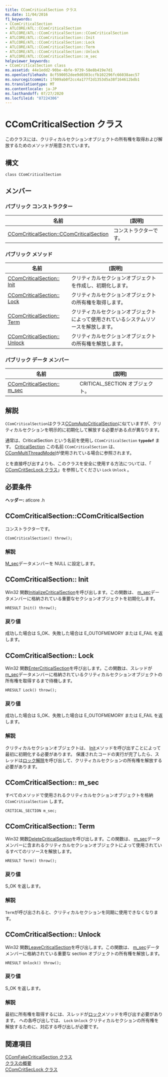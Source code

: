 ```yaml
---
title: CComCriticalSection クラス
ms.date: 11/04/2016
f1_keywords:
- CComCriticalSection
- ATLCORE/ATL::CComCriticalSection
- ATLCORE/ATL::CComCriticalSection::CComCriticalSection
- ATLCORE/ATL::CComCriticalSection::Init
- ATLCORE/ATL::CComCriticalSection::Lock
- ATLCORE/ATL::CComCriticalSection::Term
- ATLCORE/ATL::CComCriticalSection::Unlock
- ATLCORE/ATL::CComCriticalSection::m_sec
helpviewer_keywords:
- CComCriticalSection class
ms.assetid: 44e1edd2-90be-4bfe-9739-58e8b419e7d1
ms.openlocfilehash: 8cf590052dee9d0303ccfb102296fc66038aec57
ms.sourcegitcommit: 1f009ab0f2cc4a177f2d1353d5a38f164612bdb1
ms.translationtype: MT
ms.contentlocale: ja-JP
ms.lasthandoff: 07/27/2020
ms.locfileid: "87224306"
---
```

# <a name="ccomcriticalsection-class"></a>CComCriticalSection クラス

このクラスには、クリティカルセクションオブジェクトの所有権を取得および解放するためのメソッドが用意されています。

## <a name="syntax"></a>構文

```
class CComCriticalSection
```

## <a name="members"></a>メンバー

### <a name="public-constructors"></a>パブリック コンストラクター

|名前|[説明]|
|----------|-----------------|
|[CComCriticalSection::CComCriticalSection](#ccomcriticalsection)|コンストラクターです。|

### <a name="public-methods"></a>パブリック メソッド

|名前|[説明]|
|----------|-----------------|
|[CComCriticalSection:: Init](#init)|クリティカルセクションオブジェクトを作成し、初期化します。|
|[CComCriticalSection:: Lock](#lock)|クリティカルセクションオブジェクトの所有権を取得します。|
|[CComCriticalSection:: Term](#term)|クリティカルセクションオブジェクトによって使用されているシステムリソースを解放します。|
|[CComCriticalSection:: Unlock](#unlock)|クリティカルセクションオブジェクトの所有権を解放します。|

### <a name="public-data-members"></a>パブリック データ メンバー

|名前|[説明]|
|----------|-----------------|
|[CComCriticalSection:: m_sec](#m_sec)|CRITICAL_SECTION オブジェクト。|

## <a name="remarks"></a>解説

`CComCriticalSection`はクラス[CComAutoCriticalSection](../../atl/reference/ccomautocriticalsection-class.md)に似ていますが、クリティカルセクションを明示的に初期化して解放する必要がある点が異なります。

通常は、CriticalSection という名前を使用し `CComCriticalSection` **`typedef`** ます。 [CriticalSection](ccommultithreadmodel-class.md#criticalsection) この名前 `CComCriticalSection` は、 [CComMultiThreadModel](../../atl/reference/ccommultithreadmodel-class.md)が使用されている場合に参照されます。

とを直接呼び出すよりも、このクラスを安全に使用する方法については、「 [CComCritSecLock クラス](../../atl/reference/ccomcritseclock-class.md)」を参照してください `Lock` `Unlock` 。

## <a name="requirements"></a>必要条件

**ヘッダー:** atlcore .h

## <a name="ccomcriticalsectionccomcriticalsection"></a><a name="ccomcriticalsection"></a>CComCriticalSection::CComCriticalSection

コンストラクターです。

```
CComCriticalSection() throw();
```

### <a name="remarks"></a>解説

[M_sec](#m_sec)データメンバーを NULL に設定します。

## <a name="ccomcriticalsectioninit"></a><a name="init"></a>CComCriticalSection:: Init

Win32 関数[InitializeCriticalSection](/windows/win32/api/synchapi/nf-synchapi-initializecriticalsection)を呼び出します。この関数は、 [m_sec](#m_sec)データメンバーに格納されている重要なセクションオブジェクトを初期化します。

```
HRESULT Init() throw();
```

### <a name="return-value"></a>戻り値

成功した場合は S_OK、失敗した場合は E_OUTOFMEMORY または E_FAIL を返します。

## <a name="ccomcriticalsectionlock"></a><a name="lock"></a>CComCriticalSection:: Lock

Win32 関数[EnterCriticalSection](/windows/win32/api/synchapi/nf-synchapi-entercriticalsection)を呼び出します。この関数は、スレッドが[m_sec](#m_sec)データメンバーに格納されているクリティカルセクションオブジェクトの所有権を取得するまで待機します。

```
HRESULT Lock() throw();
```

### <a name="return-value"></a>戻り値

成功した場合は S_OK、失敗した場合は E_OUTOFMEMORY または E_FAIL を返します。

### <a name="remarks"></a>解説

クリティカルセクションオブジェクトは、 [Init](#init)メソッドを呼び出すことによって最初に初期化する必要があります。 保護されたコードの実行が完了したら、スレッドは[ロック解除](#unlock)を呼び出して、クリティカルセクションの所有権を解放する必要があります。

## <a name="ccomcriticalsectionm_sec"></a><a name="m_sec"></a>CComCriticalSection:: m_sec

すべてのメソッドで使用されるクリティカルセクションオブジェクトを格納 `CComCriticalSection` します。

```
CRITICAL_SECTION m_sec;
```

## <a name="ccomcriticalsectionterm"></a><a name="term"></a>CComCriticalSection:: Term

Win32 関数[DeleteCriticalSection](/windows/win32/api/synchapi/nf-synchapi-deletecriticalsection)を呼び出します。この関数は、 [m_sec](#m_sec)データメンバーに含まれるクリティカルセクションオブジェクトによって使用されているすべてのリソースを解放します。

```
HRESULT Term() throw();
```

### <a name="return-value"></a>戻り値

S_OK を返します。

### <a name="remarks"></a>解説

`Term`が呼び出されると、クリティカルセクションを同期に使用できなくなります。

## <a name="ccomcriticalsectionunlock"></a><a name="unlock"></a>CComCriticalSection:: Unlock

Win32 関数[LeaveCriticalSection](/windows/win32/api/synchapi/nf-synchapi-leavecriticalsection)を呼び出します。この関数は、 [m_sec](#m_sec)データメンバーに格納されている重要な section オブジェクトの所有権を解放します。

```
HRESULT Unlock() throw();
```

### <a name="return-value"></a>戻り値

S_OK を返します。

### <a name="remarks"></a>解説

最初に所有権を取得するには、スレッドが[ロック](#lock)メソッドを呼び出す必要があります。 への各呼び出しでは、 `Lock` `Unlock` クリティカルセクションの所有権を解放するために、対応する呼び出しが必要です。

## <a name="see-also"></a>関連項目

[CComFakeCriticalSection クラス](../../atl/reference/ccomfakecriticalsection-class.md)<br/>
[クラスの概要](../../atl/atl-class-overview.md)<br/>
[CComCritSecLock クラス](../../atl/reference/ccomcritseclock-class.md)
